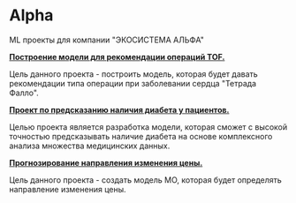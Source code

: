 # Alpha
ML проекты для компании "ЭКОСИСТЕМА АЛЬФА"

[**Построение модели для рекомендации операций TOF.**](https://github.com/Dnevvs/Alpha/tree/main/TOF)
  
  Цель данного проекта - построить модель, которая будет давать рекомендации типа операции при заболевании сердца "Тетрада Фалло".

[**Проект по предсказанию наличия диабета у пациентов.**](https://github.com/Dnevvs/Alpha/tree/main/Diabetes)
  
  Целью проекта является разработка модели, которая сможет с высокой точностью предсказывать наличие диабета на основе комплексного анализа множества медицинских данных.

[**Прогнозирование направления изменения цены.**](https://github.com/Dnevvs/Alpha/tree/main/Price_tendency_prediction)

  Цель данного проекта - создать модель МО, которая будет определять направление изменения цены.
  
